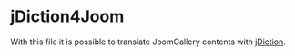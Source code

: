 # jDiction4Joom
With this file it is possible to translate JoomGallery contents with [jDiction](https://jdiction.org/).
